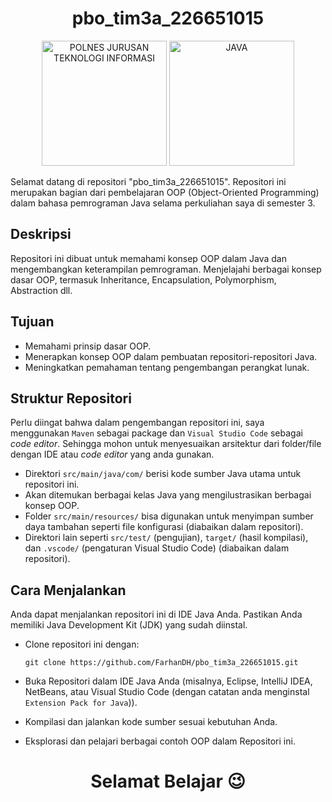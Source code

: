 <h1 align="center">pbo_tim3a_226651015</h1>

<p align="center">
  <img src="https://github.com/FarhanDH/pbo_tim3a_226651015/assets/115654535/603d1fbe-0833-4f99-a44d-4a2642c0b607" width="200px" alt="POLNES JURUSAN TEKNOLOGI INFORMASI">
  <img src="https://github.com/FarhanDH/pbo_tim3a_226651015/assets/115654535/6ab243e9-f605-4daa-9d66-8dfe8dcce577" width="200px" alt="JAVA">
</p>  

Selamat datang di repositori "pbo_tim3a_226651015". Repositori ini merupakan bagian dari pembelajaran OOP (Object-Oriented Programming) dalam bahasa pemrograman Java selama perkuliahan saya di semester 3.

## Deskripsi

Repositori ini dibuat untuk memahami konsep OOP dalam Java dan mengembangkan keterampilan pemrograman. Menjelajahi berbagai konsep dasar OOP, termasuk Inheritance, Encapsulation, Polymorphism, Abstraction dll.

## Tujuan

- Memahami prinsip dasar OOP.
- Menerapkan konsep OOP dalam pembuatan repositori-repositori Java.
- Meningkatkan pemahaman tentang pengembangan perangkat lunak.

## Struktur Repositori

Perlu diingat bahwa dalam pengembangan repositori ini, saya menggunakan `Maven` sebagai package dan `Visual Studio Code` sebagai *code editor*. Sehingga mohon untuk menyesuaikan arsitektur dari folder/file dengan IDE atau *code editor* yang anda gunakan.

- Direktori `src/main/java/com/` berisi kode sumber Java utama untuk repositori ini.
- Akan ditemukan berbagai kelas Java yang mengilustrasikan berbagai konsep OOP.
- Folder `src/main/resources/` bisa digunakan untuk menyimpan sumber daya tambahan seperti file konfigurasi (diabaikan dalam repositori).
- Direktori lain seperti `src/test/` (pengujian), `target/` (hasil kompilasi), dan `.vscode/` (pengaturan Visual Studio Code) (diabaikan dalam repositori).

## Cara Menjalankan

Anda dapat menjalankan repositori ini di IDE Java Anda. Pastikan Anda memiliki Java Development Kit (JDK) yang sudah diinstal.
- Clone repositori ini dengan:

      git clone https://github.com/FarhanDH/pbo_tim3a_226651015.git
- Buka Repositori dalam IDE Java Anda (misalnya, Eclipse, IntelliJ IDEA, NetBeans, atau Visual Studio Code (dengan catatan anda menginstal `Extension Pack for Java`)).
- Kompilasi dan jalankan kode sumber sesuai kebutuhan Anda.
- Eksplorasi dan pelajari berbagai contoh OOP dalam Repositori ini.

<h1 align="center">Selamat Belajar 😉</h1>
